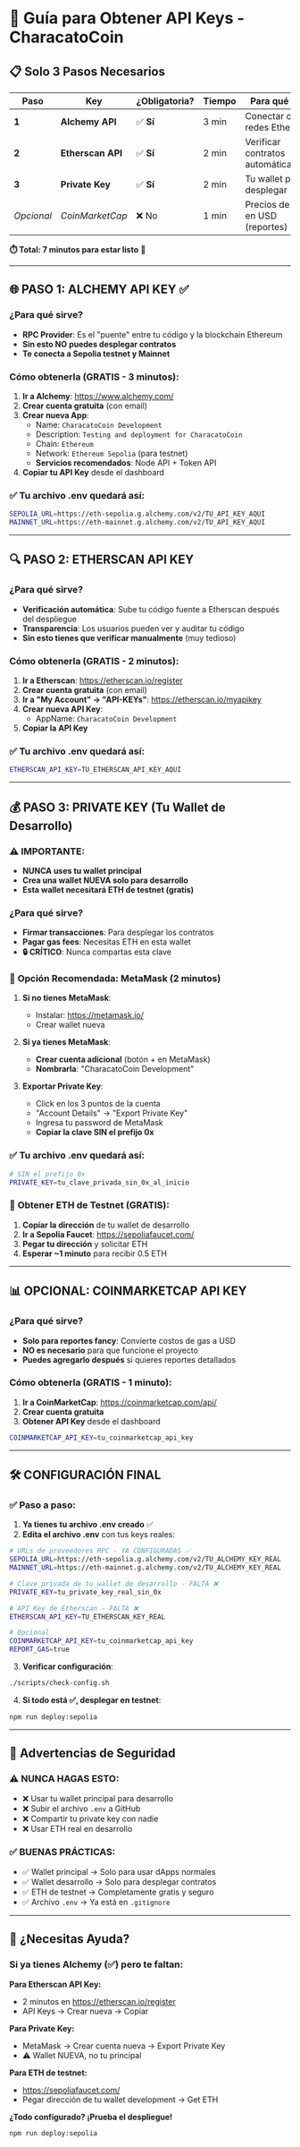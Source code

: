 # 🔑 Guía para Obtener API Keys - CharacatoCoin

## 📋 Solo 3 Pasos Necesarios

| Paso | Key | ¿Obligatoria? | Tiempo | Para qué sirve |
|------|-----|---------------|--------|----------------|
| **1** | **Alchemy API** | ✅ **Sí** | 3 min | Conectar con redes Ethereum |
| **2** | **Etherscan API** | ✅ **Sí** | 2 min | Verificar contratos automáticamente |
| **3** | **Private Key** | ✅ **Sí** | 2 min | Tu wallet para desplegar |
| *Opcional* | *CoinMarketCap* | ❌ No | 1 min | Precios de gas en USD (reportes) |

**⏱️ Total: 7 minutos para estar listo** 🚀

---

## 🌐 **PASO 1: ALCHEMY API KEY** ✅

### ¿Para qué sirve?
- **RPC Provider**: Es el "puente" entre tu código y la blockchain Ethereum
- **Sin esto NO puedes desplegar contratos**
- **Te conecta a Sepolia testnet y Mainnet**

### Cómo obtenerla (GRATIS - 3 minutos):

1. **Ir a Alchemy**: https://www.alchemy.com/
2. **Crear cuenta gratuita** (con email)
3. **Crear nueva App**:
   - Name: `CharacatoCoin Development`
   - Description: `Testing and deployment for CharacatoCoin`
   - Chain: `Ethereum`
   - Network: `Ethereum Sepolia` (para testnet)
   - **Servicios recomendados**: Node API + Token API
4. **Copiar tu API Key** desde el dashboard

### ✅ Tu archivo .env quedará así:
```bash
SEPOLIA_URL=https://eth-sepolia.g.alchemy.com/v2/TU_API_KEY_AQUI
MAINNET_URL=https://eth-mainnet.g.alchemy.com/v2/TU_API_KEY_AQUI
```

---

## 🔍 **PASO 2: ETHERSCAN API KEY**

### ¿Para qué sirve?
- **Verificación automática**: Sube tu código fuente a Etherscan después del despliegue
- **Transparencia**: Los usuarios pueden ver y auditar tu código
- **Sin esto tienes que verificar manualmente** (muy tedioso)

### Cómo obtenerla (GRATIS - 2 minutos):

1. **Ir a Etherscan**: https://etherscan.io/register
2. **Crear cuenta gratuita** (con email)
3. **Ir a "My Account" → "API-KEYs"**: https://etherscan.io/myapikey
4. **Crear nueva API Key**:
   - AppName: `CharacatoCoin Development`
5. **Copiar la API Key**

### ✅ Tu archivo .env quedará así:
```bash
ETHERSCAN_API_KEY=TU_ETHERSCAN_API_KEY_AQUI
```

---

## 💰 **PASO 3: PRIVATE KEY** (Tu Wallet de Desarrollo)

### ⚠️ **IMPORTANTE**: 
- **NUNCA uses tu wallet principal**
- **Crea una wallet NUEVA solo para desarrollo**
- **Esta wallet necesitará ETH de testnet (gratis)**

### ¿Para qué sirve?
- **Firmar transacciones**: Para desplegar los contratos
- **Pagar gas fees**: Necesitas ETH en esta wallet
- **🔒 CRÍTICO**: Nunca compartas esta clave

### 🎯 **Opción Recomendada: MetaMask** (2 minutos)

1. **Si no tienes MetaMask**:
   - Instalar: https://metamask.io/
   - Crear wallet nueva

2. **Si ya tienes MetaMask**:
   - **Crear cuenta adicional** (botón + en MetaMask)
   - **Nombrarla**: "CharacatoCoin Development"

3. **Exportar Private Key**:
   - Click en los 3 puntos de la cuenta
   - "Account Details" → "Export Private Key"
   - Ingresa tu password de MetaMask
   - **Copiar la clave SIN el prefijo 0x**

### ✅ Tu archivo .env quedará así:
```bash
# SIN el prefijo 0x
PRIVATE_KEY=tu_clave_privada_sin_0x_al_inicio
```

### 🎁 **Obtener ETH de Testnet** (GRATIS):
1. **Copiar la dirección** de tu wallet de desarrollo
2. **Ir a Sepolia Faucet**: https://sepoliafaucet.com/
3. **Pegar tu dirección** y solicitar ETH
4. **Esperar ~1 minuto** para recibir 0.5 ETH

---

## 📊 **OPCIONAL: COINMARKETCAP API KEY**

### ¿Para qué sirve?
- **Solo para reportes fancy**: Convierte costos de gas a USD
- **NO es necesario** para que funcione el proyecto
- **Puedes agregarlo después** si quieres reportes detallados

### Cómo obtenerla (GRATIS - 1 minuto):
1. **Ir a CoinMarketCap**: https://coinmarketcap.com/api/
2. **Crear cuenta gratuita**
3. **Obtener API Key** desde el dashboard

```bash
COINMARKETCAP_API_KEY=tu_coinmarketcap_api_key
```

---

## 🛠️ **CONFIGURACIÓN FINAL**

### ✅ Paso a paso:

1. **Ya tienes tu archivo .env creado** ✅
2. **Edita el archivo .env** con tus keys reales:

```bash
# URLs de proveedores RPC - YA CONFIGURADAS ✅
SEPOLIA_URL=https://eth-sepolia.g.alchemy.com/v2/TU_ALCHEMY_KEY_REAL
MAINNET_URL=https://eth-mainnet.g.alchemy.com/v2/TU_ALCHEMY_KEY_REAL

# Clave privada de tu wallet de desarrollo - FALTA ❌
PRIVATE_KEY=tu_private_key_real_sin_0x

# API Key de Etherscan - FALTA ❌
ETHERSCAN_API_KEY=TU_ETHERSCAN_KEY_REAL

# Opcional
COINMARKETCAP_API_KEY=tu_coinmarketcap_api_key
REPORT_GAS=true
```

3. **Verificar configuración**:
```bash
./scripts/check-config.sh
```

4. **Si todo está ✅, desplegar en testnet**:
```bash
npm run deploy:sepolia
```

---

## 🚨 **Advertencias de Seguridad**

### ⚠️ **NUNCA HAGAS ESTO**:
- ❌ Usar tu wallet principal para desarrollo
- ❌ Subir el archivo `.env` a GitHub
- ❌ Compartir tu private key con nadie
- ❌ Usar ETH real en desarrollo

### ✅ **BUENAS PRÁCTICAS**:
- ✅ Wallet principal → Solo para usar dApps normales
- ✅ Wallet desarrollo → Solo para desplegar contratos
- ✅ ETH de testnet → Completamente gratis y seguro
- ✅ Archivo `.env` → Ya está en `.gitignore`

---

## 🎯 **¿Necesitas Ayuda?**

### **Si ya tienes Alchemy (✅) pero te faltan:**

**Para Etherscan API Key:**
- 2 minutos en https://etherscan.io/register
- API Keys → Crear nueva → Copiar

**Para Private Key:**
- MetaMask → Crear cuenta nueva → Export Private Key
- ⚠️ Wallet NUEVA, no tu principal

**Para ETH de testnet:**
- https://sepoliafaucet.com/ 
- Pegar dirección de tu wallet development → Get ETH

**¿Todo configurado? ¡Prueba el despliegue!**
```bash
npm run deploy:sepolia
```
